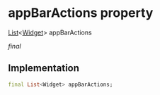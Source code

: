 


# appBarActions property






[List](https://api.flutter.dev/flutter/dart-core/List-class.html)&lt;[Widget](https://api.flutter.dev/flutter/widgets/Widget-class.html)> appBarActions
  
_final_






## Implementation

```dart
final List<Widget> appBarActions;


```







